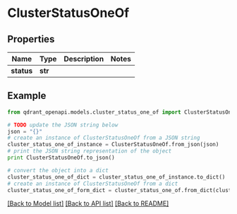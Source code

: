 # ClusterStatusOneOf


## Properties
Name | Type | Description | Notes
------------ | ------------- | ------------- | -------------
**status** | **str** |  | 

## Example

```python
from qdrant_openapi.models.cluster_status_one_of import ClusterStatusOneOf

# TODO update the JSON string below
json = "{}"
# create an instance of ClusterStatusOneOf from a JSON string
cluster_status_one_of_instance = ClusterStatusOneOf.from_json(json)
# print the JSON string representation of the object
print ClusterStatusOneOf.to_json()

# convert the object into a dict
cluster_status_one_of_dict = cluster_status_one_of_instance.to_dict()
# create an instance of ClusterStatusOneOf from a dict
cluster_status_one_of_form_dict = cluster_status_one_of.from_dict(cluster_status_one_of_dict)
```
[[Back to Model list]](../README.md#documentation-for-models) [[Back to API list]](../README.md#documentation-for-api-endpoints) [[Back to README]](../README.md)


